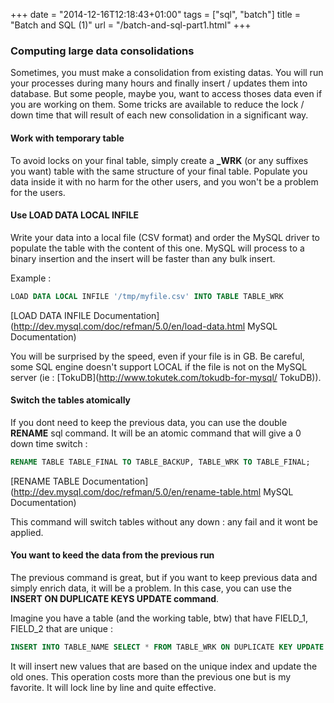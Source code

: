 +++
date = "2014-12-16T12:18:43+01:00"
tags = ["sql", "batch"]
title = "Batch and SQL (1)"
url = "/batch-and-sql-part1.html"
+++

### Computing large data consolidations

Sometimes, you must make a consolidation from existing datas. You will run your processes during many hours and finally insert / updates them into database. But some people, maybe you, want to access thoses data even if you are working on them. Some tricks are available to reduce the lock / down time that will result of each new consolidation in a significant way.

#### Work with temporary table

To avoid locks on your final table, simply create a **_WRK** (or any suffixes you want) table with the same structure of your final table. Populate you data inside it with no harm for the other users, and you won't be a problem for the users.

#### Use **LOAD DATA LOCAL INFILE** 

Write your data into a local file (CSV format) and order the MySQL driver to populate the table with the content of this one. MySQL will process to a binary insertion and the insert will be faster than any bulk insert.

Example :

```SQL
LOAD DATA LOCAL INFILE '/tmp/myfile.csv' INTO TABLE TABLE_WRK
```

[LOAD DATA INFILE Documentation](http://dev.mysql.com/doc/refman/5.0/en/load-data.html MySQL Documentation)

You will be surprised by the speed, even if your file is in GB. Be careful, some SQL engine doesn't support LOCAL if the file is not on the MySQL server (ie : [TokuDB](http://www.tokutek.com/tokudb-for-mysql/ TokuDB)).

#### Switch the tables atomically

If you dont need to keep the previous data, you can use the double **RENAME** sql command. It will be an atomic command that will give a 0 down time switch :

```SQL
RENAME TABLE TABLE_FINAL TO TABLE_BACKUP, TABLE_WRK TO TABLE_FINAL;
```

[RENAME TABLE Documentation](http://dev.mysql.com/doc/refman/5.0/en/rename-table.html MySQL Documentation)

This command will switch tables without any down : any fail and it wont be applied.

#### You want to keed the data from the previous run

The previous command is great, but if you want to keep previous data and simply enrich data, it will be a problem. In this case, you can use the **INSERT ON DUPLICATE KEYS UPDATE command**.

Imagine you have a table (and the working table, btw) that have FIELD_1, FIELD_2 that are unique :

```SQL
INSERT INTO TABLE_NAME SELECT * FROM TABLE_WRK ON DUPLICATE KEY UPDATE FIELD_3 = VALUES(FIELD_3)
```

It will insert new values that are based on the unique index and update the old ones. This operation costs more than the previous one but is my favorite. It will lock line by line and quite effective.